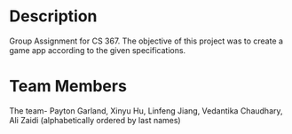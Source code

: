 # Description
Group Assignment for CS 367. The objective of this project was to create a game app according to the given specifications.

# Team Members
The team- Payton Garland, Xinyu Hu, Linfeng Jiang, Vedantika Chaudhary, Ali Zaidi
(alphabetically ordered by last names)
